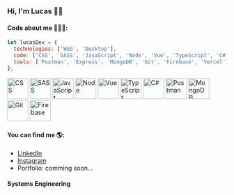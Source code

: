 ### Hi, I'm Lucas 👋🏼

#### Code about me 👨🏻‍💻:
```javaScript
let lucasDev = {
  technologies: ['Web', 'Desktop'],
  code: ['CSS', 'SASS', 'JavaScript', 'Node', 'Vue', 'TypeScript', 'C#'],
  tools: ['Postman', 'Express', 'MongoDB', 'Git', 'Firebase', 'Vercel']
};
```
<p align="left">
  <img src="https://user-images.githubusercontent.com/82593976/142770612-28e25e35-16ca-4a2c-a80f-c725f2506e38.png" width="48" title="CSS">
  <img src="https://user-images.githubusercontent.com/82593976/224576693-86afda1f-2f88-4a1b-bb87-490dea5ae961.png" width="48" title="SASS">
  <img src="https://user-images.githubusercontent.com/82593976/142770614-28ac233b-c9e7-4f73-b5ff-7f22ee6cc55a.png" width="48" title="JavaScript">
  <img src="https://user-images.githubusercontent.com/82593976/224576632-9d33737a-d20b-4bcc-9b67-ba82a93e29f5.png" width="48" title="Node">
  <img src="https://user-images.githubusercontent.com/82593976/224576636-090d4400-db19-4eb2-bb4c-ae8889d332d7.png" width="48" title="Vue">
  <img src="https://user-images.githubusercontent.com/82593976/224576639-8f1547b1-d65a-40ce-b014-601168f363bd.png" width="48" title="TypeScript">
  <img src="https://user-images.githubusercontent.com/82593976/224576641-eabfeb3c-4ce2-4e0f-995c-31df5dcb65d7.png" width="48" title="C#">
  <img src="https://user-images.githubusercontent.com/82593976/224576965-a2c3088c-00e6-4fa0-bcaf-0c2d76a53f0b.png" width="48" title="Postman">
  <img src="https://user-images.githubusercontent.com/82593976/224576968-0c2fbaad-1769-43d4-b3c4-d695d0bb5126.png" width="48" title="MongoDB">
  <img src="https://user-images.githubusercontent.com/82593976/224576974-6f8688c6-ed65-400e-97eb-650b633bf46b.png" width="48" title="Git">
  <img src="https://user-images.githubusercontent.com/82593976/224576971-563f0ba5-9ec0-4f4b-b049-2a24555ee5f6.png" width="48" title="Firebase">
</p>

#### You can find me 🌎:
- [LinkedIn](https://www.linkedin.com/in/lucas-delmonte-8794921a9/)
- [Instagram](https://www.instagram.com/lucaasdelmonte/)
- Portfolio: comming soon...

#### Systems Engineering

<!--
**lucasdelmonte/lucasdelmonte** is a ✨ _special_ ✨ repository because its `README.md` (this file) appears on your GitHub profile.

Here are some ideas to get you started:

- 🔭 I’m currently working on ...
- 🌱 I’m currently learning ...
- 👯 I’m looking to collaborate on ...
- 🤔 I’m looking for help with ...
- 💬 Ask me about ...
- 📫 How to reach me: ...
- 😄 Pronouns: ...
- ⚡ Fun fact: ...
-->
